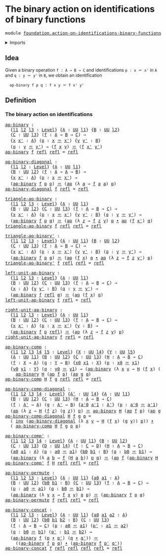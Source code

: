 # The binary action on identifications of binary functions

<pre class="Agda"><a id="69" class="Keyword">module</a> <a id="76" href="foundation.action-on-identifications-binary-functions.html" class="Module">foundation.action-on-identifications-binary-functions</a> <a id="130" class="Keyword">where</a>
</pre>
<details><summary>Imports</summary>

<pre class="Agda"><a id="186" class="Keyword">open</a> <a id="191" class="Keyword">import</a> <a id="198" href="foundation.action-on-identifications-functions.html" class="Module">foundation.action-on-identifications-functions</a>
<a id="245" class="Keyword">open</a> <a id="250" class="Keyword">import</a> <a id="257" href="foundation.universe-levels.html" class="Module">foundation.universe-levels</a>

<a id="285" class="Keyword">open</a> <a id="290" class="Keyword">import</a> <a id="297" href="foundation-core.identity-types.html" class="Module">foundation-core.identity-types</a>
</pre>
</details>

## Idea

Given a binary operation `f : A → B → C` and identifications `p : x ＝ x'` in
`A` and `q : y ＝ y'` in `B`, we obtain an identification

```text
  ap-binary f p q : f x y ＝ f x' y'
```

## Definition

### The binary action on identifications

<pre class="Agda"><a id="ap-binary"></a><a id="603" href="foundation.action-on-identifications-binary-functions.html#603" class="Function">ap-binary</a> <a id="613" class="Symbol">:</a>
  <a id="617" class="Symbol">{</a><a id="618" href="foundation.action-on-identifications-binary-functions.html#618" class="Bound">l1</a> <a id="621" href="foundation.action-on-identifications-binary-functions.html#621" class="Bound">l2</a> <a id="624" href="foundation.action-on-identifications-binary-functions.html#624" class="Bound">l3</a> <a id="627" class="Symbol">:</a> <a id="629" href="Agda.Primitive.html#591" class="Postulate">Level</a><a id="634" class="Symbol">}</a> <a id="636" class="Symbol">{</a><a id="637" href="foundation.action-on-identifications-binary-functions.html#637" class="Bound">A</a> <a id="639" class="Symbol">:</a> <a id="641" href="Agda.Primitive.html#320" class="Primitive">UU</a> <a id="644" href="foundation.action-on-identifications-binary-functions.html#618" class="Bound">l1</a><a id="646" class="Symbol">}</a> <a id="648" class="Symbol">{</a><a id="649" href="foundation.action-on-identifications-binary-functions.html#649" class="Bound">B</a> <a id="651" class="Symbol">:</a> <a id="653" href="Agda.Primitive.html#320" class="Primitive">UU</a> <a id="656" href="foundation.action-on-identifications-binary-functions.html#621" class="Bound">l2</a><a id="658" class="Symbol">}</a>
  <a id="662" class="Symbol">{</a><a id="663" href="foundation.action-on-identifications-binary-functions.html#663" class="Bound">C</a> <a id="665" class="Symbol">:</a> <a id="667" href="Agda.Primitive.html#320" class="Primitive">UU</a> <a id="670" href="foundation.action-on-identifications-binary-functions.html#624" class="Bound">l3</a><a id="672" class="Symbol">}</a> <a id="674" class="Symbol">(</a><a id="675" href="foundation.action-on-identifications-binary-functions.html#675" class="Bound">f</a> <a id="677" class="Symbol">:</a> <a id="679" href="foundation.action-on-identifications-binary-functions.html#637" class="Bound">A</a> <a id="681" class="Symbol">→</a> <a id="683" href="foundation.action-on-identifications-binary-functions.html#649" class="Bound">B</a> <a id="685" class="Symbol">→</a> <a id="687" href="foundation.action-on-identifications-binary-functions.html#663" class="Bound">C</a><a id="688" class="Symbol">)</a> <a id="690" class="Symbol">→</a>
  <a id="694" class="Symbol">{</a><a id="695" href="foundation.action-on-identifications-binary-functions.html#695" class="Bound">x</a> <a id="697" href="foundation.action-on-identifications-binary-functions.html#697" class="Bound">x&#39;</a> <a id="700" class="Symbol">:</a> <a id="702" href="foundation.action-on-identifications-binary-functions.html#637" class="Bound">A</a><a id="703" class="Symbol">}</a> <a id="705" class="Symbol">(</a><a id="706" href="foundation.action-on-identifications-binary-functions.html#706" class="Bound">p</a> <a id="708" class="Symbol">:</a> <a id="710" href="foundation.action-on-identifications-binary-functions.html#695" class="Bound">x</a> <a id="712" href="foundation-core.identity-types.html#5608" class="Function Operator">＝</a> <a id="714" href="foundation.action-on-identifications-binary-functions.html#697" class="Bound">x&#39;</a><a id="716" class="Symbol">)</a> <a id="718" class="Symbol">{</a><a id="719" href="foundation.action-on-identifications-binary-functions.html#719" class="Bound">y</a> <a id="721" href="foundation.action-on-identifications-binary-functions.html#721" class="Bound">y&#39;</a> <a id="724" class="Symbol">:</a> <a id="726" href="foundation.action-on-identifications-binary-functions.html#649" class="Bound">B</a><a id="727" class="Symbol">}</a>
  <a id="731" class="Symbol">(</a><a id="732" href="foundation.action-on-identifications-binary-functions.html#732" class="Bound">q</a> <a id="734" class="Symbol">:</a> <a id="736" href="foundation.action-on-identifications-binary-functions.html#719" class="Bound">y</a> <a id="738" href="foundation-core.identity-types.html#5608" class="Function Operator">＝</a> <a id="740" href="foundation.action-on-identifications-binary-functions.html#721" class="Bound">y&#39;</a><a id="742" class="Symbol">)</a> <a id="744" class="Symbol">→</a> <a id="746" class="Symbol">(</a><a id="747" href="foundation.action-on-identifications-binary-functions.html#675" class="Bound">f</a> <a id="749" href="foundation.action-on-identifications-binary-functions.html#695" class="Bound">x</a> <a id="751" href="foundation.action-on-identifications-binary-functions.html#719" class="Bound">y</a><a id="752" class="Symbol">)</a> <a id="754" href="foundation-core.identity-types.html#5608" class="Function Operator">＝</a> <a id="756" class="Symbol">(</a><a id="757" href="foundation.action-on-identifications-binary-functions.html#675" class="Bound">f</a> <a id="759" href="foundation.action-on-identifications-binary-functions.html#697" class="Bound">x&#39;</a> <a id="762" href="foundation.action-on-identifications-binary-functions.html#721" class="Bound">y&#39;</a><a id="764" class="Symbol">)</a>
<a id="766" href="foundation.action-on-identifications-binary-functions.html#603" class="Function">ap-binary</a> <a id="776" href="foundation.action-on-identifications-binary-functions.html#776" class="Bound">f</a> <a id="778" href="foundation-core.identity-types.html#5591" class="InductiveConstructor">refl</a> <a id="783" href="foundation-core.identity-types.html#5591" class="InductiveConstructor">refl</a> <a id="788" class="Symbol">=</a> <a id="790" href="foundation-core.identity-types.html#5591" class="InductiveConstructor">refl</a>

<a id="ap-binary-diagonal"></a><a id="796" href="foundation.action-on-identifications-binary-functions.html#796" class="Function">ap-binary-diagonal</a> <a id="815" class="Symbol">:</a>
  <a id="819" class="Symbol">{</a><a id="820" href="foundation.action-on-identifications-binary-functions.html#820" class="Bound">l1</a> <a id="823" href="foundation.action-on-identifications-binary-functions.html#823" class="Bound">l2</a> <a id="826" class="Symbol">:</a> <a id="828" href="Agda.Primitive.html#591" class="Postulate">Level</a><a id="833" class="Symbol">}</a> <a id="835" class="Symbol">{</a><a id="836" href="foundation.action-on-identifications-binary-functions.html#836" class="Bound">A</a> <a id="838" class="Symbol">:</a> <a id="840" href="Agda.Primitive.html#320" class="Primitive">UU</a> <a id="843" href="foundation.action-on-identifications-binary-functions.html#820" class="Bound">l1</a><a id="845" class="Symbol">}</a>
  <a id="849" class="Symbol">{</a><a id="850" href="foundation.action-on-identifications-binary-functions.html#850" class="Bound">B</a> <a id="852" class="Symbol">:</a> <a id="854" href="Agda.Primitive.html#320" class="Primitive">UU</a> <a id="857" href="foundation.action-on-identifications-binary-functions.html#823" class="Bound">l2</a><a id="859" class="Symbol">}</a> <a id="861" class="Symbol">(</a><a id="862" href="foundation.action-on-identifications-binary-functions.html#862" class="Bound">f</a> <a id="864" class="Symbol">:</a> <a id="866" href="foundation.action-on-identifications-binary-functions.html#836" class="Bound">A</a> <a id="868" class="Symbol">→</a> <a id="870" href="foundation.action-on-identifications-binary-functions.html#836" class="Bound">A</a> <a id="872" class="Symbol">→</a> <a id="874" href="foundation.action-on-identifications-binary-functions.html#850" class="Bound">B</a><a id="875" class="Symbol">)</a> <a id="877" class="Symbol">→</a>
  <a id="881" class="Symbol">{</a><a id="882" href="foundation.action-on-identifications-binary-functions.html#882" class="Bound">x</a> <a id="884" href="foundation.action-on-identifications-binary-functions.html#884" class="Bound">x&#39;</a> <a id="887" class="Symbol">:</a> <a id="889" href="foundation.action-on-identifications-binary-functions.html#836" class="Bound">A</a><a id="890" class="Symbol">}</a> <a id="892" class="Symbol">(</a><a id="893" href="foundation.action-on-identifications-binary-functions.html#893" class="Bound">p</a> <a id="895" class="Symbol">:</a> <a id="897" href="foundation.action-on-identifications-binary-functions.html#882" class="Bound">x</a> <a id="899" href="foundation-core.identity-types.html#5608" class="Function Operator">＝</a> <a id="901" href="foundation.action-on-identifications-binary-functions.html#884" class="Bound">x&#39;</a><a id="903" class="Symbol">)</a> <a id="905" class="Symbol">→</a>
  <a id="909" class="Symbol">(</a><a id="910" href="foundation.action-on-identifications-binary-functions.html#603" class="Function">ap-binary</a> <a id="920" href="foundation.action-on-identifications-binary-functions.html#862" class="Bound">f</a> <a id="922" href="foundation.action-on-identifications-binary-functions.html#893" class="Bound">p</a> <a id="924" href="foundation.action-on-identifications-binary-functions.html#893" class="Bound">p</a><a id="925" class="Symbol">)</a> <a id="927" href="foundation-core.identity-types.html#5608" class="Function Operator">＝</a> <a id="929" class="Symbol">(</a><a id="930" href="foundation.action-on-identifications-functions.html#768" class="Function">ap</a> <a id="933" class="Symbol">(λ</a> <a id="936" href="foundation.action-on-identifications-binary-functions.html#936" class="Bound">a</a> <a id="938" class="Symbol">→</a> <a id="940" href="foundation.action-on-identifications-binary-functions.html#862" class="Bound">f</a> <a id="942" href="foundation.action-on-identifications-binary-functions.html#936" class="Bound">a</a> <a id="944" href="foundation.action-on-identifications-binary-functions.html#936" class="Bound">a</a><a id="945" class="Symbol">)</a> <a id="947" href="foundation.action-on-identifications-binary-functions.html#893" class="Bound">p</a><a id="948" class="Symbol">)</a>
<a id="950" href="foundation.action-on-identifications-binary-functions.html#796" class="Function">ap-binary-diagonal</a> <a id="969" href="foundation.action-on-identifications-binary-functions.html#969" class="Bound">f</a> <a id="971" href="foundation-core.identity-types.html#5591" class="InductiveConstructor">refl</a> <a id="976" class="Symbol">=</a> <a id="978" href="foundation-core.identity-types.html#5591" class="InductiveConstructor">refl</a>

<a id="triangle-ap-binary"></a><a id="984" href="foundation.action-on-identifications-binary-functions.html#984" class="Function">triangle-ap-binary</a> <a id="1003" class="Symbol">:</a>
  <a id="1007" class="Symbol">{</a><a id="1008" href="foundation.action-on-identifications-binary-functions.html#1008" class="Bound">l1</a> <a id="1011" href="foundation.action-on-identifications-binary-functions.html#1011" class="Bound">l2</a> <a id="1014" href="foundation.action-on-identifications-binary-functions.html#1014" class="Bound">l3</a> <a id="1017" class="Symbol">:</a> <a id="1019" href="Agda.Primitive.html#591" class="Postulate">Level</a><a id="1024" class="Symbol">}</a> <a id="1026" class="Symbol">{</a><a id="1027" href="foundation.action-on-identifications-binary-functions.html#1027" class="Bound">A</a> <a id="1029" class="Symbol">:</a> <a id="1031" href="Agda.Primitive.html#320" class="Primitive">UU</a> <a id="1034" href="foundation.action-on-identifications-binary-functions.html#1008" class="Bound">l1</a><a id="1036" class="Symbol">}</a>
  <a id="1040" class="Symbol">{</a><a id="1041" href="foundation.action-on-identifications-binary-functions.html#1041" class="Bound">B</a> <a id="1043" class="Symbol">:</a> <a id="1045" href="Agda.Primitive.html#320" class="Primitive">UU</a> <a id="1048" href="foundation.action-on-identifications-binary-functions.html#1011" class="Bound">l2</a><a id="1050" class="Symbol">}</a> <a id="1052" class="Symbol">{</a><a id="1053" href="foundation.action-on-identifications-binary-functions.html#1053" class="Bound">C</a> <a id="1055" class="Symbol">:</a> <a id="1057" href="Agda.Primitive.html#320" class="Primitive">UU</a> <a id="1060" href="foundation.action-on-identifications-binary-functions.html#1014" class="Bound">l3</a><a id="1062" class="Symbol">}</a> <a id="1064" class="Symbol">(</a><a id="1065" href="foundation.action-on-identifications-binary-functions.html#1065" class="Bound">f</a> <a id="1067" class="Symbol">:</a> <a id="1069" href="foundation.action-on-identifications-binary-functions.html#1027" class="Bound">A</a> <a id="1071" class="Symbol">→</a> <a id="1073" href="foundation.action-on-identifications-binary-functions.html#1041" class="Bound">B</a> <a id="1075" class="Symbol">→</a> <a id="1077" href="foundation.action-on-identifications-binary-functions.html#1053" class="Bound">C</a><a id="1078" class="Symbol">)</a> <a id="1080" class="Symbol">→</a>
  <a id="1084" class="Symbol">{</a><a id="1085" href="foundation.action-on-identifications-binary-functions.html#1085" class="Bound">x</a> <a id="1087" href="foundation.action-on-identifications-binary-functions.html#1087" class="Bound">x&#39;</a> <a id="1090" class="Symbol">:</a> <a id="1092" href="foundation.action-on-identifications-binary-functions.html#1027" class="Bound">A</a><a id="1093" class="Symbol">}</a> <a id="1095" class="Symbol">(</a><a id="1096" href="foundation.action-on-identifications-binary-functions.html#1096" class="Bound">p</a> <a id="1098" class="Symbol">:</a> <a id="1100" href="foundation.action-on-identifications-binary-functions.html#1085" class="Bound">x</a> <a id="1102" href="foundation-core.identity-types.html#5608" class="Function Operator">＝</a> <a id="1104" href="foundation.action-on-identifications-binary-functions.html#1087" class="Bound">x&#39;</a><a id="1106" class="Symbol">)</a> <a id="1108" class="Symbol">{</a><a id="1109" href="foundation.action-on-identifications-binary-functions.html#1109" class="Bound">y</a> <a id="1111" href="foundation.action-on-identifications-binary-functions.html#1111" class="Bound">y&#39;</a> <a id="1114" class="Symbol">:</a> <a id="1116" href="foundation.action-on-identifications-binary-functions.html#1041" class="Bound">B</a><a id="1117" class="Symbol">}</a> <a id="1119" class="Symbol">(</a><a id="1120" href="foundation.action-on-identifications-binary-functions.html#1120" class="Bound">q</a> <a id="1122" class="Symbol">:</a> <a id="1124" href="foundation.action-on-identifications-binary-functions.html#1109" class="Bound">y</a> <a id="1126" href="foundation-core.identity-types.html#5608" class="Function Operator">＝</a> <a id="1128" href="foundation.action-on-identifications-binary-functions.html#1111" class="Bound">y&#39;</a><a id="1130" class="Symbol">)</a> <a id="1132" class="Symbol">→</a>
  <a id="1136" class="Symbol">(</a><a id="1137" href="foundation.action-on-identifications-binary-functions.html#603" class="Function">ap-binary</a> <a id="1147" href="foundation.action-on-identifications-binary-functions.html#1065" class="Bound">f</a> <a id="1149" href="foundation.action-on-identifications-binary-functions.html#1096" class="Bound">p</a> <a id="1151" href="foundation.action-on-identifications-binary-functions.html#1120" class="Bound">q</a><a id="1152" class="Symbol">)</a> <a id="1154" href="foundation-core.identity-types.html#5608" class="Function Operator">＝</a> <a id="1156" class="Symbol">(</a><a id="1157" href="foundation.action-on-identifications-functions.html#768" class="Function">ap</a> <a id="1160" class="Symbol">(λ</a> <a id="1163" href="foundation.action-on-identifications-binary-functions.html#1163" class="Bound">z</a> <a id="1165" class="Symbol">→</a> <a id="1167" href="foundation.action-on-identifications-binary-functions.html#1065" class="Bound">f</a> <a id="1169" href="foundation.action-on-identifications-binary-functions.html#1163" class="Bound">z</a> <a id="1171" href="foundation.action-on-identifications-binary-functions.html#1109" class="Bound">y</a><a id="1172" class="Symbol">)</a> <a id="1174" href="foundation.action-on-identifications-binary-functions.html#1096" class="Bound">p</a> <a id="1176" href="foundation-core.identity-types.html#6541" class="Function Operator">∙</a> <a id="1178" href="foundation.action-on-identifications-functions.html#768" class="Function">ap</a> <a id="1181" class="Symbol">(</a><a id="1182" href="foundation.action-on-identifications-binary-functions.html#1065" class="Bound">f</a> <a id="1184" href="foundation.action-on-identifications-binary-functions.html#1087" class="Bound">x&#39;</a><a id="1186" class="Symbol">)</a> <a id="1188" href="foundation.action-on-identifications-binary-functions.html#1120" class="Bound">q</a><a id="1189" class="Symbol">)</a>
<a id="1191" href="foundation.action-on-identifications-binary-functions.html#984" class="Function">triangle-ap-binary</a> <a id="1210" href="foundation.action-on-identifications-binary-functions.html#1210" class="Bound">f</a> <a id="1212" href="foundation-core.identity-types.html#5591" class="InductiveConstructor">refl</a> <a id="1217" href="foundation-core.identity-types.html#5591" class="InductiveConstructor">refl</a> <a id="1222" class="Symbol">=</a> <a id="1224" href="foundation-core.identity-types.html#5591" class="InductiveConstructor">refl</a>

<a id="triangle-ap-binary&#39;"></a><a id="1230" href="foundation.action-on-identifications-binary-functions.html#1230" class="Function">triangle-ap-binary&#39;</a> <a id="1250" class="Symbol">:</a>
  <a id="1254" class="Symbol">{</a><a id="1255" href="foundation.action-on-identifications-binary-functions.html#1255" class="Bound">l1</a> <a id="1258" href="foundation.action-on-identifications-binary-functions.html#1258" class="Bound">l2</a> <a id="1261" href="foundation.action-on-identifications-binary-functions.html#1261" class="Bound">l3</a> <a id="1264" class="Symbol">:</a> <a id="1266" href="Agda.Primitive.html#591" class="Postulate">Level</a><a id="1271" class="Symbol">}</a> <a id="1273" class="Symbol">{</a><a id="1274" href="foundation.action-on-identifications-binary-functions.html#1274" class="Bound">A</a> <a id="1276" class="Symbol">:</a> <a id="1278" href="Agda.Primitive.html#320" class="Primitive">UU</a> <a id="1281" href="foundation.action-on-identifications-binary-functions.html#1255" class="Bound">l1</a><a id="1283" class="Symbol">}</a> <a id="1285" class="Symbol">{</a><a id="1286" href="foundation.action-on-identifications-binary-functions.html#1286" class="Bound">B</a> <a id="1288" class="Symbol">:</a> <a id="1290" href="Agda.Primitive.html#320" class="Primitive">UU</a> <a id="1293" href="foundation.action-on-identifications-binary-functions.html#1258" class="Bound">l2</a><a id="1295" class="Symbol">}</a>
  <a id="1299" class="Symbol">{</a><a id="1300" href="foundation.action-on-identifications-binary-functions.html#1300" class="Bound">C</a> <a id="1302" class="Symbol">:</a> <a id="1304" href="Agda.Primitive.html#320" class="Primitive">UU</a> <a id="1307" href="foundation.action-on-identifications-binary-functions.html#1261" class="Bound">l3</a><a id="1309" class="Symbol">}</a> <a id="1311" class="Symbol">(</a><a id="1312" href="foundation.action-on-identifications-binary-functions.html#1312" class="Bound">f</a> <a id="1314" class="Symbol">:</a> <a id="1316" href="foundation.action-on-identifications-binary-functions.html#1274" class="Bound">A</a> <a id="1318" class="Symbol">→</a> <a id="1320" href="foundation.action-on-identifications-binary-functions.html#1286" class="Bound">B</a> <a id="1322" class="Symbol">→</a> <a id="1324" href="foundation.action-on-identifications-binary-functions.html#1300" class="Bound">C</a><a id="1325" class="Symbol">)</a> <a id="1327" class="Symbol">→</a>
  <a id="1331" class="Symbol">{</a><a id="1332" href="foundation.action-on-identifications-binary-functions.html#1332" class="Bound">x</a> <a id="1334" href="foundation.action-on-identifications-binary-functions.html#1334" class="Bound">x&#39;</a> <a id="1337" class="Symbol">:</a> <a id="1339" href="foundation.action-on-identifications-binary-functions.html#1274" class="Bound">A</a><a id="1340" class="Symbol">}</a> <a id="1342" class="Symbol">(</a><a id="1343" href="foundation.action-on-identifications-binary-functions.html#1343" class="Bound">p</a> <a id="1345" class="Symbol">:</a> <a id="1347" href="foundation.action-on-identifications-binary-functions.html#1332" class="Bound">x</a> <a id="1349" href="foundation-core.identity-types.html#5608" class="Function Operator">＝</a> <a id="1351" href="foundation.action-on-identifications-binary-functions.html#1334" class="Bound">x&#39;</a><a id="1353" class="Symbol">)</a> <a id="1355" class="Symbol">{</a><a id="1356" href="foundation.action-on-identifications-binary-functions.html#1356" class="Bound">y</a> <a id="1358" href="foundation.action-on-identifications-binary-functions.html#1358" class="Bound">y&#39;</a> <a id="1361" class="Symbol">:</a> <a id="1363" href="foundation.action-on-identifications-binary-functions.html#1286" class="Bound">B</a><a id="1364" class="Symbol">}</a> <a id="1366" class="Symbol">(</a><a id="1367" href="foundation.action-on-identifications-binary-functions.html#1367" class="Bound">q</a> <a id="1369" class="Symbol">:</a> <a id="1371" href="foundation.action-on-identifications-binary-functions.html#1356" class="Bound">y</a> <a id="1373" href="foundation-core.identity-types.html#5608" class="Function Operator">＝</a> <a id="1375" href="foundation.action-on-identifications-binary-functions.html#1358" class="Bound">y&#39;</a><a id="1377" class="Symbol">)</a> <a id="1379" class="Symbol">→</a>
  <a id="1383" class="Symbol">(</a><a id="1384" href="foundation.action-on-identifications-binary-functions.html#603" class="Function">ap-binary</a> <a id="1394" href="foundation.action-on-identifications-binary-functions.html#1312" class="Bound">f</a> <a id="1396" href="foundation.action-on-identifications-binary-functions.html#1343" class="Bound">p</a> <a id="1398" href="foundation.action-on-identifications-binary-functions.html#1367" class="Bound">q</a><a id="1399" class="Symbol">)</a> <a id="1401" href="foundation-core.identity-types.html#5608" class="Function Operator">＝</a> <a id="1403" class="Symbol">(</a><a id="1404" href="foundation.action-on-identifications-functions.html#768" class="Function">ap</a> <a id="1407" class="Symbol">(</a><a id="1408" href="foundation.action-on-identifications-binary-functions.html#1312" class="Bound">f</a> <a id="1410" href="foundation.action-on-identifications-binary-functions.html#1332" class="Bound">x</a><a id="1411" class="Symbol">)</a> <a id="1413" href="foundation.action-on-identifications-binary-functions.html#1367" class="Bound">q</a> <a id="1415" href="foundation-core.identity-types.html#6541" class="Function Operator">∙</a> <a id="1417" href="foundation.action-on-identifications-functions.html#768" class="Function">ap</a> <a id="1420" class="Symbol">(λ</a> <a id="1423" href="foundation.action-on-identifications-binary-functions.html#1423" class="Bound">z</a> <a id="1425" class="Symbol">→</a> <a id="1427" href="foundation.action-on-identifications-binary-functions.html#1312" class="Bound">f</a> <a id="1429" href="foundation.action-on-identifications-binary-functions.html#1423" class="Bound">z</a> <a id="1431" href="foundation.action-on-identifications-binary-functions.html#1358" class="Bound">y&#39;</a><a id="1433" class="Symbol">)</a> <a id="1435" href="foundation.action-on-identifications-binary-functions.html#1343" class="Bound">p</a><a id="1436" class="Symbol">)</a>
<a id="1438" href="foundation.action-on-identifications-binary-functions.html#1230" class="Function">triangle-ap-binary&#39;</a> <a id="1458" href="foundation.action-on-identifications-binary-functions.html#1458" class="Bound">f</a> <a id="1460" href="foundation-core.identity-types.html#5591" class="InductiveConstructor">refl</a> <a id="1465" href="foundation-core.identity-types.html#5591" class="InductiveConstructor">refl</a> <a id="1470" class="Symbol">=</a> <a id="1472" href="foundation-core.identity-types.html#5591" class="InductiveConstructor">refl</a>

<a id="left-unit-ap-binary"></a><a id="1478" href="foundation.action-on-identifications-binary-functions.html#1478" class="Function">left-unit-ap-binary</a> <a id="1498" class="Symbol">:</a>
  <a id="1502" class="Symbol">{</a><a id="1503" href="foundation.action-on-identifications-binary-functions.html#1503" class="Bound">l1</a> <a id="1506" href="foundation.action-on-identifications-binary-functions.html#1506" class="Bound">l2</a> <a id="1509" href="foundation.action-on-identifications-binary-functions.html#1509" class="Bound">l3</a> <a id="1512" class="Symbol">:</a> <a id="1514" href="Agda.Primitive.html#591" class="Postulate">Level</a><a id="1519" class="Symbol">}</a> <a id="1521" class="Symbol">{</a><a id="1522" href="foundation.action-on-identifications-binary-functions.html#1522" class="Bound">A</a> <a id="1524" class="Symbol">:</a> <a id="1526" href="Agda.Primitive.html#320" class="Primitive">UU</a> <a id="1529" href="foundation.action-on-identifications-binary-functions.html#1503" class="Bound">l1</a><a id="1531" class="Symbol">}</a>
  <a id="1535" class="Symbol">{</a><a id="1536" href="foundation.action-on-identifications-binary-functions.html#1536" class="Bound">B</a> <a id="1538" class="Symbol">:</a> <a id="1540" href="Agda.Primitive.html#320" class="Primitive">UU</a> <a id="1543" href="foundation.action-on-identifications-binary-functions.html#1506" class="Bound">l2</a><a id="1545" class="Symbol">}</a> <a id="1547" class="Symbol">{</a><a id="1548" href="foundation.action-on-identifications-binary-functions.html#1548" class="Bound">C</a> <a id="1550" class="Symbol">:</a> <a id="1552" href="Agda.Primitive.html#320" class="Primitive">UU</a> <a id="1555" href="foundation.action-on-identifications-binary-functions.html#1509" class="Bound">l3</a><a id="1557" class="Symbol">}</a> <a id="1559" class="Symbol">(</a><a id="1560" href="foundation.action-on-identifications-binary-functions.html#1560" class="Bound">f</a> <a id="1562" class="Symbol">:</a> <a id="1564" href="foundation.action-on-identifications-binary-functions.html#1522" class="Bound">A</a> <a id="1566" class="Symbol">→</a> <a id="1568" href="foundation.action-on-identifications-binary-functions.html#1536" class="Bound">B</a> <a id="1570" class="Symbol">→</a> <a id="1572" href="foundation.action-on-identifications-binary-functions.html#1548" class="Bound">C</a><a id="1573" class="Symbol">)</a> <a id="1575" class="Symbol">→</a>
  <a id="1579" class="Symbol">{</a><a id="1580" href="foundation.action-on-identifications-binary-functions.html#1580" class="Bound">x</a> <a id="1582" class="Symbol">:</a> <a id="1584" href="foundation.action-on-identifications-binary-functions.html#1522" class="Bound">A</a><a id="1585" class="Symbol">}</a> <a id="1587" class="Symbol">{</a><a id="1588" href="foundation.action-on-identifications-binary-functions.html#1588" class="Bound">y</a> <a id="1590" href="foundation.action-on-identifications-binary-functions.html#1590" class="Bound">y&#39;</a> <a id="1593" class="Symbol">:</a> <a id="1595" href="foundation.action-on-identifications-binary-functions.html#1536" class="Bound">B</a><a id="1596" class="Symbol">}</a> <a id="1598" class="Symbol">(</a><a id="1599" href="foundation.action-on-identifications-binary-functions.html#1599" class="Bound">q</a> <a id="1601" class="Symbol">:</a> <a id="1603" href="foundation.action-on-identifications-binary-functions.html#1588" class="Bound">y</a> <a id="1605" href="foundation-core.identity-types.html#5608" class="Function Operator">＝</a> <a id="1607" href="foundation.action-on-identifications-binary-functions.html#1590" class="Bound">y&#39;</a><a id="1609" class="Symbol">)</a> <a id="1611" class="Symbol">→</a>
  <a id="1615" class="Symbol">(</a><a id="1616" href="foundation.action-on-identifications-binary-functions.html#603" class="Function">ap-binary</a> <a id="1626" href="foundation.action-on-identifications-binary-functions.html#1560" class="Bound">f</a> <a id="1628" href="foundation-core.identity-types.html#5591" class="InductiveConstructor">refl</a> <a id="1633" href="foundation.action-on-identifications-binary-functions.html#1599" class="Bound">q</a><a id="1634" class="Symbol">)</a> <a id="1636" href="foundation-core.identity-types.html#5608" class="Function Operator">＝</a> <a id="1638" class="Symbol">(</a><a id="1639" href="foundation.action-on-identifications-functions.html#768" class="Function">ap</a> <a id="1642" class="Symbol">(</a><a id="1643" href="foundation.action-on-identifications-binary-functions.html#1560" class="Bound">f</a> <a id="1645" href="foundation.action-on-identifications-binary-functions.html#1580" class="Bound">x</a><a id="1646" class="Symbol">)</a> <a id="1648" href="foundation.action-on-identifications-binary-functions.html#1599" class="Bound">q</a><a id="1649" class="Symbol">)</a>
<a id="1651" href="foundation.action-on-identifications-binary-functions.html#1478" class="Function">left-unit-ap-binary</a> <a id="1671" href="foundation.action-on-identifications-binary-functions.html#1671" class="Bound">f</a> <a id="1673" href="foundation-core.identity-types.html#5591" class="InductiveConstructor">refl</a> <a id="1678" class="Symbol">=</a> <a id="1680" href="foundation-core.identity-types.html#5591" class="InductiveConstructor">refl</a>

<a id="right-unit-ap-binary"></a><a id="1686" href="foundation.action-on-identifications-binary-functions.html#1686" class="Function">right-unit-ap-binary</a> <a id="1707" class="Symbol">:</a>
  <a id="1711" class="Symbol">{</a><a id="1712" href="foundation.action-on-identifications-binary-functions.html#1712" class="Bound">l1</a> <a id="1715" href="foundation.action-on-identifications-binary-functions.html#1715" class="Bound">l2</a> <a id="1718" href="foundation.action-on-identifications-binary-functions.html#1718" class="Bound">l3</a> <a id="1721" class="Symbol">:</a> <a id="1723" href="Agda.Primitive.html#591" class="Postulate">Level</a><a id="1728" class="Symbol">}</a> <a id="1730" class="Symbol">{</a><a id="1731" href="foundation.action-on-identifications-binary-functions.html#1731" class="Bound">A</a> <a id="1733" class="Symbol">:</a> <a id="1735" href="Agda.Primitive.html#320" class="Primitive">UU</a> <a id="1738" href="foundation.action-on-identifications-binary-functions.html#1712" class="Bound">l1</a><a id="1740" class="Symbol">}</a>
  <a id="1744" class="Symbol">{</a><a id="1745" href="foundation.action-on-identifications-binary-functions.html#1745" class="Bound">B</a> <a id="1747" class="Symbol">:</a> <a id="1749" href="Agda.Primitive.html#320" class="Primitive">UU</a> <a id="1752" href="foundation.action-on-identifications-binary-functions.html#1715" class="Bound">l2</a><a id="1754" class="Symbol">}</a> <a id="1756" class="Symbol">{</a><a id="1757" href="foundation.action-on-identifications-binary-functions.html#1757" class="Bound">C</a> <a id="1759" class="Symbol">:</a> <a id="1761" href="Agda.Primitive.html#320" class="Primitive">UU</a> <a id="1764" href="foundation.action-on-identifications-binary-functions.html#1718" class="Bound">l3</a><a id="1766" class="Symbol">}</a> <a id="1768" class="Symbol">(</a><a id="1769" href="foundation.action-on-identifications-binary-functions.html#1769" class="Bound">f</a> <a id="1771" class="Symbol">:</a> <a id="1773" href="foundation.action-on-identifications-binary-functions.html#1731" class="Bound">A</a> <a id="1775" class="Symbol">→</a> <a id="1777" href="foundation.action-on-identifications-binary-functions.html#1745" class="Bound">B</a> <a id="1779" class="Symbol">→</a> <a id="1781" href="foundation.action-on-identifications-binary-functions.html#1757" class="Bound">C</a><a id="1782" class="Symbol">)</a> <a id="1784" class="Symbol">→</a>
  <a id="1788" class="Symbol">{</a><a id="1789" href="foundation.action-on-identifications-binary-functions.html#1789" class="Bound">x</a> <a id="1791" href="foundation.action-on-identifications-binary-functions.html#1791" class="Bound">x&#39;</a> <a id="1794" class="Symbol">:</a> <a id="1796" href="foundation.action-on-identifications-binary-functions.html#1731" class="Bound">A</a><a id="1797" class="Symbol">}</a> <a id="1799" class="Symbol">(</a><a id="1800" href="foundation.action-on-identifications-binary-functions.html#1800" class="Bound">p</a> <a id="1802" class="Symbol">:</a> <a id="1804" href="foundation.action-on-identifications-binary-functions.html#1789" class="Bound">x</a> <a id="1806" href="foundation-core.identity-types.html#5608" class="Function Operator">＝</a> <a id="1808" href="foundation.action-on-identifications-binary-functions.html#1791" class="Bound">x&#39;</a><a id="1810" class="Symbol">)</a> <a id="1812" class="Symbol">{</a><a id="1813" href="foundation.action-on-identifications-binary-functions.html#1813" class="Bound">y</a> <a id="1815" class="Symbol">:</a> <a id="1817" href="foundation.action-on-identifications-binary-functions.html#1745" class="Bound">B</a><a id="1818" class="Symbol">}</a> <a id="1820" class="Symbol">→</a>
  <a id="1824" class="Symbol">(</a><a id="1825" href="foundation.action-on-identifications-binary-functions.html#603" class="Function">ap-binary</a> <a id="1835" href="foundation.action-on-identifications-binary-functions.html#1769" class="Bound">f</a> <a id="1837" href="foundation.action-on-identifications-binary-functions.html#1800" class="Bound">p</a> <a id="1839" href="foundation-core.identity-types.html#5591" class="InductiveConstructor">refl</a><a id="1843" class="Symbol">)</a> <a id="1845" href="foundation-core.identity-types.html#5608" class="Function Operator">＝</a> <a id="1847" class="Symbol">(</a><a id="1848" href="foundation.action-on-identifications-functions.html#768" class="Function">ap</a> <a id="1851" class="Symbol">(λ</a> <a id="1854" href="foundation.action-on-identifications-binary-functions.html#1854" class="Bound">z</a> <a id="1856" class="Symbol">→</a> <a id="1858" href="foundation.action-on-identifications-binary-functions.html#1769" class="Bound">f</a> <a id="1860" href="foundation.action-on-identifications-binary-functions.html#1854" class="Bound">z</a> <a id="1862" href="foundation.action-on-identifications-binary-functions.html#1813" class="Bound">y</a><a id="1863" class="Symbol">)</a> <a id="1865" href="foundation.action-on-identifications-binary-functions.html#1800" class="Bound">p</a><a id="1866" class="Symbol">)</a>
<a id="1868" href="foundation.action-on-identifications-binary-functions.html#1686" class="Function">right-unit-ap-binary</a> <a id="1889" href="foundation.action-on-identifications-binary-functions.html#1889" class="Bound">f</a> <a id="1891" href="foundation-core.identity-types.html#5591" class="InductiveConstructor">refl</a> <a id="1896" class="Symbol">=</a> <a id="1898" href="foundation-core.identity-types.html#5591" class="InductiveConstructor">refl</a>

<a id="ap-binary-comp"></a><a id="1904" href="foundation.action-on-identifications-binary-functions.html#1904" class="Function">ap-binary-comp</a> <a id="1919" class="Symbol">:</a>
  <a id="1923" class="Symbol">{</a><a id="1924" href="foundation.action-on-identifications-binary-functions.html#1924" class="Bound">l1</a> <a id="1927" href="foundation.action-on-identifications-binary-functions.html#1927" class="Bound">l2</a> <a id="1930" href="foundation.action-on-identifications-binary-functions.html#1930" class="Bound">l3</a> <a id="1933" href="foundation.action-on-identifications-binary-functions.html#1933" class="Bound">l4</a> <a id="1936" href="foundation.action-on-identifications-binary-functions.html#1936" class="Bound">l5</a> <a id="1939" class="Symbol">:</a> <a id="1941" href="Agda.Primitive.html#591" class="Postulate">Level</a><a id="1946" class="Symbol">}</a> <a id="1948" class="Symbol">{</a><a id="1949" href="foundation.action-on-identifications-binary-functions.html#1949" class="Bound">X</a> <a id="1951" class="Symbol">:</a> <a id="1953" href="Agda.Primitive.html#320" class="Primitive">UU</a> <a id="1956" href="foundation.action-on-identifications-binary-functions.html#1933" class="Bound">l4</a><a id="1958" class="Symbol">}</a> <a id="1960" class="Symbol">{</a><a id="1961" href="foundation.action-on-identifications-binary-functions.html#1961" class="Bound">Y</a> <a id="1963" class="Symbol">:</a> <a id="1965" href="Agda.Primitive.html#320" class="Primitive">UU</a> <a id="1968" href="foundation.action-on-identifications-binary-functions.html#1936" class="Bound">l5</a><a id="1970" class="Symbol">}</a>
  <a id="1974" class="Symbol">{</a><a id="1975" href="foundation.action-on-identifications-binary-functions.html#1975" class="Bound">A</a> <a id="1977" class="Symbol">:</a> <a id="1979" href="Agda.Primitive.html#320" class="Primitive">UU</a> <a id="1982" href="foundation.action-on-identifications-binary-functions.html#1924" class="Bound">l1</a><a id="1984" class="Symbol">}</a> <a id="1986" class="Symbol">{</a><a id="1987" href="foundation.action-on-identifications-binary-functions.html#1987" class="Bound">B</a> <a id="1989" class="Symbol">:</a> <a id="1991" href="Agda.Primitive.html#320" class="Primitive">UU</a> <a id="1994" href="foundation.action-on-identifications-binary-functions.html#1927" class="Bound">l2</a><a id="1996" class="Symbol">}</a> <a id="1998" class="Symbol">{</a><a id="1999" href="foundation.action-on-identifications-binary-functions.html#1999" class="Bound">C</a> <a id="2001" class="Symbol">:</a> <a id="2003" href="Agda.Primitive.html#320" class="Primitive">UU</a> <a id="2006" href="foundation.action-on-identifications-binary-functions.html#1930" class="Bound">l3</a><a id="2008" class="Symbol">}</a> <a id="2010" class="Symbol">(</a><a id="2011" href="foundation.action-on-identifications-binary-functions.html#2011" class="Bound">H</a> <a id="2013" class="Symbol">:</a> <a id="2015" href="foundation.action-on-identifications-binary-functions.html#1975" class="Bound">A</a> <a id="2017" class="Symbol">→</a> <a id="2019" href="foundation.action-on-identifications-binary-functions.html#1987" class="Bound">B</a> <a id="2021" class="Symbol">→</a> <a id="2023" href="foundation.action-on-identifications-binary-functions.html#1999" class="Bound">C</a><a id="2024" class="Symbol">)</a>
  <a id="2028" class="Symbol">(</a><a id="2029" href="foundation.action-on-identifications-binary-functions.html#2029" class="Bound">f</a> <a id="2031" class="Symbol">:</a> <a id="2033" href="foundation.action-on-identifications-binary-functions.html#1949" class="Bound">X</a> <a id="2035" class="Symbol">→</a> <a id="2037" href="foundation.action-on-identifications-binary-functions.html#1975" class="Bound">A</a><a id="2038" class="Symbol">)</a> <a id="2040" class="Symbol">(</a><a id="2041" href="foundation.action-on-identifications-binary-functions.html#2041" class="Bound">g</a> <a id="2043" class="Symbol">:</a> <a id="2045" href="foundation.action-on-identifications-binary-functions.html#1961" class="Bound">Y</a> <a id="2047" class="Symbol">→</a> <a id="2049" href="foundation.action-on-identifications-binary-functions.html#1987" class="Bound">B</a><a id="2050" class="Symbol">)</a> <a id="2052" class="Symbol">{</a><a id="2053" href="foundation.action-on-identifications-binary-functions.html#2053" class="Bound">x0</a> <a id="2056" href="foundation.action-on-identifications-binary-functions.html#2056" class="Bound">x1</a> <a id="2059" class="Symbol">:</a> <a id="2061" href="foundation.action-on-identifications-binary-functions.html#1949" class="Bound">X</a><a id="2062" class="Symbol">}</a> <a id="2064" class="Symbol">(</a><a id="2065" href="foundation.action-on-identifications-binary-functions.html#2065" class="Bound">p</a> <a id="2067" class="Symbol">:</a> <a id="2069" href="foundation.action-on-identifications-binary-functions.html#2053" class="Bound">x0</a> <a id="2072" href="foundation-core.identity-types.html#5608" class="Function Operator">＝</a> <a id="2074" href="foundation.action-on-identifications-binary-functions.html#2056" class="Bound">x1</a><a id="2076" class="Symbol">)</a>
  <a id="2080" class="Symbol">{</a><a id="2081" href="foundation.action-on-identifications-binary-functions.html#2081" class="Bound">y0</a> <a id="2084" href="foundation.action-on-identifications-binary-functions.html#2084" class="Bound">y1</a> <a id="2087" class="Symbol">:</a> <a id="2089" href="foundation.action-on-identifications-binary-functions.html#1961" class="Bound">Y</a><a id="2090" class="Symbol">}</a> <a id="2092" class="Symbol">(</a><a id="2093" href="foundation.action-on-identifications-binary-functions.html#2093" class="Bound">q</a> <a id="2095" class="Symbol">:</a> <a id="2097" href="foundation.action-on-identifications-binary-functions.html#2081" class="Bound">y0</a> <a id="2100" href="foundation-core.identity-types.html#5608" class="Function Operator">＝</a> <a id="2102" href="foundation.action-on-identifications-binary-functions.html#2084" class="Bound">y1</a><a id="2104" class="Symbol">)</a> <a id="2106" class="Symbol">→</a> <a id="2108" class="Symbol">(</a><a id="2109" href="foundation.action-on-identifications-binary-functions.html#603" class="Function">ap-binary</a> <a id="2119" class="Symbol">(λ</a> <a id="2122" href="foundation.action-on-identifications-binary-functions.html#2122" class="Bound">x</a> <a id="2124" href="foundation.action-on-identifications-binary-functions.html#2124" class="Bound">y</a> <a id="2126" class="Symbol">→</a> <a id="2128" href="foundation.action-on-identifications-binary-functions.html#2011" class="Bound">H</a> <a id="2130" class="Symbol">(</a><a id="2131" href="foundation.action-on-identifications-binary-functions.html#2029" class="Bound">f</a> <a id="2133" href="foundation.action-on-identifications-binary-functions.html#2122" class="Bound">x</a><a id="2134" class="Symbol">)</a> <a id="2136" class="Symbol">(</a><a id="2137" href="foundation.action-on-identifications-binary-functions.html#2041" class="Bound">g</a> <a id="2139" href="foundation.action-on-identifications-binary-functions.html#2124" class="Bound">y</a><a id="2140" class="Symbol">))</a> <a id="2143" href="foundation.action-on-identifications-binary-functions.html#2065" class="Bound">p</a> <a id="2145" href="foundation.action-on-identifications-binary-functions.html#2093" class="Bound">q</a><a id="2146" class="Symbol">)</a> <a id="2148" href="foundation-core.identity-types.html#5608" class="Function Operator">＝</a>
    <a id="2154" href="foundation.action-on-identifications-binary-functions.html#603" class="Function">ap-binary</a> <a id="2164" href="foundation.action-on-identifications-binary-functions.html#2011" class="Bound">H</a> <a id="2166" class="Symbol">(</a><a id="2167" href="foundation.action-on-identifications-functions.html#768" class="Function">ap</a> <a id="2170" href="foundation.action-on-identifications-binary-functions.html#2029" class="Bound">f</a> <a id="2172" href="foundation.action-on-identifications-binary-functions.html#2065" class="Bound">p</a><a id="2173" class="Symbol">)</a> <a id="2175" class="Symbol">(</a><a id="2176" href="foundation.action-on-identifications-functions.html#768" class="Function">ap</a> <a id="2179" href="foundation.action-on-identifications-binary-functions.html#2041" class="Bound">g</a> <a id="2181" href="foundation.action-on-identifications-binary-functions.html#2093" class="Bound">q</a><a id="2182" class="Symbol">)</a>
<a id="2184" href="foundation.action-on-identifications-binary-functions.html#1904" class="Function">ap-binary-comp</a> <a id="2199" href="foundation.action-on-identifications-binary-functions.html#2199" class="Bound">H</a> <a id="2201" href="foundation.action-on-identifications-binary-functions.html#2201" class="Bound">f</a> <a id="2203" href="foundation.action-on-identifications-binary-functions.html#2203" class="Bound">g</a> <a id="2205" href="foundation-core.identity-types.html#5591" class="InductiveConstructor">refl</a> <a id="2210" href="foundation-core.identity-types.html#5591" class="InductiveConstructor">refl</a> <a id="2215" class="Symbol">=</a> <a id="2217" href="foundation-core.identity-types.html#5591" class="InductiveConstructor">refl</a>

<a id="ap-binary-comp-diagonal"></a><a id="2223" href="foundation.action-on-identifications-binary-functions.html#2223" class="Function">ap-binary-comp-diagonal</a> <a id="2247" class="Symbol">:</a>
  <a id="2251" class="Symbol">{</a><a id="2252" href="foundation.action-on-identifications-binary-functions.html#2252" class="Bound">l1</a> <a id="2255" href="foundation.action-on-identifications-binary-functions.html#2255" class="Bound">l2</a> <a id="2258" href="foundation.action-on-identifications-binary-functions.html#2258" class="Bound">l3</a> <a id="2261" href="foundation.action-on-identifications-binary-functions.html#2261" class="Bound">l4</a> <a id="2264" class="Symbol">:</a> <a id="2266" href="Agda.Primitive.html#591" class="Postulate">Level</a><a id="2271" class="Symbol">}</a> <a id="2273" class="Symbol">{</a><a id="2274" href="foundation.action-on-identifications-binary-functions.html#2274" class="Bound">A&#39;</a> <a id="2277" class="Symbol">:</a> <a id="2279" href="Agda.Primitive.html#320" class="Primitive">UU</a> <a id="2282" href="foundation.action-on-identifications-binary-functions.html#2261" class="Bound">l4</a><a id="2284" class="Symbol">}</a> <a id="2286" class="Symbol">{</a><a id="2287" href="foundation.action-on-identifications-binary-functions.html#2287" class="Bound">A</a> <a id="2289" class="Symbol">:</a> <a id="2291" href="Agda.Primitive.html#320" class="Primitive">UU</a> <a id="2294" href="foundation.action-on-identifications-binary-functions.html#2252" class="Bound">l1</a><a id="2296" class="Symbol">}</a>
  <a id="2300" class="Symbol">{</a><a id="2301" href="foundation.action-on-identifications-binary-functions.html#2301" class="Bound">B</a> <a id="2303" class="Symbol">:</a> <a id="2305" href="Agda.Primitive.html#320" class="Primitive">UU</a> <a id="2308" href="foundation.action-on-identifications-binary-functions.html#2255" class="Bound">l2</a><a id="2310" class="Symbol">}</a> <a id="2312" class="Symbol">{</a><a id="2313" href="foundation.action-on-identifications-binary-functions.html#2313" class="Bound">C</a> <a id="2315" class="Symbol">:</a> <a id="2317" href="Agda.Primitive.html#320" class="Primitive">UU</a> <a id="2320" href="foundation.action-on-identifications-binary-functions.html#2258" class="Bound">l3</a><a id="2322" class="Symbol">}</a> <a id="2324" class="Symbol">(</a><a id="2325" href="foundation.action-on-identifications-binary-functions.html#2325" class="Bound">H</a> <a id="2327" class="Symbol">:</a> <a id="2329" href="foundation.action-on-identifications-binary-functions.html#2287" class="Bound">A</a> <a id="2331" class="Symbol">→</a> <a id="2333" href="foundation.action-on-identifications-binary-functions.html#2301" class="Bound">B</a> <a id="2335" class="Symbol">→</a> <a id="2337" href="foundation.action-on-identifications-binary-functions.html#2313" class="Bound">C</a><a id="2338" class="Symbol">)</a>
  <a id="2342" class="Symbol">(</a><a id="2343" href="foundation.action-on-identifications-binary-functions.html#2343" class="Bound">f</a> <a id="2345" class="Symbol">:</a> <a id="2347" href="foundation.action-on-identifications-binary-functions.html#2274" class="Bound">A&#39;</a> <a id="2350" class="Symbol">→</a> <a id="2352" href="foundation.action-on-identifications-binary-functions.html#2287" class="Bound">A</a><a id="2353" class="Symbol">)</a> <a id="2355" class="Symbol">(</a><a id="2356" href="foundation.action-on-identifications-binary-functions.html#2356" class="Bound">g</a> <a id="2358" class="Symbol">:</a> <a id="2360" href="foundation.action-on-identifications-binary-functions.html#2274" class="Bound">A&#39;</a> <a id="2363" class="Symbol">→</a> <a id="2365" href="foundation.action-on-identifications-binary-functions.html#2301" class="Bound">B</a><a id="2366" class="Symbol">)</a> <a id="2368" class="Symbol">{</a><a id="2369" href="foundation.action-on-identifications-binary-functions.html#2369" class="Bound">a&#39;0</a> <a id="2373" href="foundation.action-on-identifications-binary-functions.html#2373" class="Bound">a&#39;1</a> <a id="2377" class="Symbol">:</a> <a id="2379" href="foundation.action-on-identifications-binary-functions.html#2274" class="Bound">A&#39;</a><a id="2381" class="Symbol">}</a> <a id="2383" class="Symbol">(</a><a id="2384" href="foundation.action-on-identifications-binary-functions.html#2384" class="Bound">p</a> <a id="2386" class="Symbol">:</a> <a id="2388" href="foundation.action-on-identifications-binary-functions.html#2369" class="Bound">a&#39;0</a> <a id="2392" href="foundation-core.identity-types.html#5608" class="Function Operator">＝</a> <a id="2394" href="foundation.action-on-identifications-binary-functions.html#2373" class="Bound">a&#39;1</a><a id="2397" class="Symbol">)</a> <a id="2399" class="Symbol">→</a>
  <a id="2403" class="Symbol">(</a><a id="2404" href="foundation.action-on-identifications-functions.html#768" class="Function">ap</a> <a id="2407" class="Symbol">(λ</a> <a id="2410" href="foundation.action-on-identifications-binary-functions.html#2410" class="Bound">z</a> <a id="2412" class="Symbol">→</a> <a id="2414" href="foundation.action-on-identifications-binary-functions.html#2325" class="Bound">H</a> <a id="2416" class="Symbol">(</a><a id="2417" href="foundation.action-on-identifications-binary-functions.html#2343" class="Bound">f</a> <a id="2419" href="foundation.action-on-identifications-binary-functions.html#2410" class="Bound">z</a><a id="2420" class="Symbol">)</a> <a id="2422" class="Symbol">(</a><a id="2423" href="foundation.action-on-identifications-binary-functions.html#2356" class="Bound">g</a> <a id="2425" href="foundation.action-on-identifications-binary-functions.html#2410" class="Bound">z</a><a id="2426" class="Symbol">))</a> <a id="2429" href="foundation.action-on-identifications-binary-functions.html#2384" class="Bound">p</a><a id="2430" class="Symbol">)</a> <a id="2432" href="foundation-core.identity-types.html#5608" class="Function Operator">＝</a> <a id="2434" href="foundation.action-on-identifications-binary-functions.html#603" class="Function">ap-binary</a> <a id="2444" href="foundation.action-on-identifications-binary-functions.html#2325" class="Bound">H</a> <a id="2446" class="Symbol">(</a><a id="2447" href="foundation.action-on-identifications-functions.html#768" class="Function">ap</a> <a id="2450" href="foundation.action-on-identifications-binary-functions.html#2343" class="Bound">f</a> <a id="2452" href="foundation.action-on-identifications-binary-functions.html#2384" class="Bound">p</a><a id="2453" class="Symbol">)</a> <a id="2455" class="Symbol">(</a><a id="2456" href="foundation.action-on-identifications-functions.html#768" class="Function">ap</a> <a id="2459" href="foundation.action-on-identifications-binary-functions.html#2356" class="Bound">g</a> <a id="2461" href="foundation.action-on-identifications-binary-functions.html#2384" class="Bound">p</a><a id="2462" class="Symbol">)</a>
<a id="2464" href="foundation.action-on-identifications-binary-functions.html#2223" class="Function">ap-binary-comp-diagonal</a> <a id="2488" href="foundation.action-on-identifications-binary-functions.html#2488" class="Bound">H</a> <a id="2490" href="foundation.action-on-identifications-binary-functions.html#2490" class="Bound">f</a> <a id="2492" href="foundation.action-on-identifications-binary-functions.html#2492" class="Bound">g</a> <a id="2494" href="foundation.action-on-identifications-binary-functions.html#2494" class="Bound">p</a> <a id="2496" class="Symbol">=</a>
  <a id="2500" class="Symbol">(</a> <a id="2502" href="foundation-core.identity-types.html#6845" class="Function">inv</a> <a id="2506" class="Symbol">(</a><a id="2507" href="foundation.action-on-identifications-binary-functions.html#796" class="Function">ap-binary-diagonal</a> <a id="2526" class="Symbol">(λ</a> <a id="2529" href="foundation.action-on-identifications-binary-functions.html#2529" class="Bound">x</a> <a id="2531" href="foundation.action-on-identifications-binary-functions.html#2531" class="Bound">y</a> <a id="2533" class="Symbol">→</a> <a id="2535" href="foundation.action-on-identifications-binary-functions.html#2488" class="Bound">H</a> <a id="2537" class="Symbol">(</a><a id="2538" href="foundation.action-on-identifications-binary-functions.html#2490" class="Bound">f</a> <a id="2540" href="foundation.action-on-identifications-binary-functions.html#2529" class="Bound">x</a><a id="2541" class="Symbol">)</a> <a id="2543" class="Symbol">(</a><a id="2544" href="foundation.action-on-identifications-binary-functions.html#2492" class="Bound">g</a> <a id="2546" href="foundation.action-on-identifications-binary-functions.html#2531" class="Bound">y</a><a id="2547" class="Symbol">))</a> <a id="2550" href="foundation.action-on-identifications-binary-functions.html#2494" class="Bound">p</a><a id="2551" class="Symbol">))</a> <a id="2554" href="foundation-core.identity-types.html#6541" class="Function Operator">∙</a>
  <a id="2558" class="Symbol">(</a> <a id="2560" href="foundation.action-on-identifications-binary-functions.html#1904" class="Function">ap-binary-comp</a> <a id="2575" href="foundation.action-on-identifications-binary-functions.html#2488" class="Bound">H</a> <a id="2577" href="foundation.action-on-identifications-binary-functions.html#2490" class="Bound">f</a> <a id="2579" href="foundation.action-on-identifications-binary-functions.html#2492" class="Bound">g</a> <a id="2581" href="foundation.action-on-identifications-binary-functions.html#2494" class="Bound">p</a> <a id="2583" href="foundation.action-on-identifications-binary-functions.html#2494" class="Bound">p</a><a id="2584" class="Symbol">)</a>

<a id="ap-binary-comp&#39;"></a><a id="2587" href="foundation.action-on-identifications-binary-functions.html#2587" class="Function">ap-binary-comp&#39;</a> <a id="2603" class="Symbol">:</a>
  <a id="2607" class="Symbol">{</a><a id="2608" href="foundation.action-on-identifications-binary-functions.html#2608" class="Bound">l1</a> <a id="2611" href="foundation.action-on-identifications-binary-functions.html#2611" class="Bound">l2</a> <a id="2614" href="foundation.action-on-identifications-binary-functions.html#2614" class="Bound">l3</a> <a id="2617" href="foundation.action-on-identifications-binary-functions.html#2617" class="Bound">l4</a> <a id="2620" class="Symbol">:</a> <a id="2622" href="Agda.Primitive.html#591" class="Postulate">Level</a><a id="2627" class="Symbol">}</a> <a id="2629" class="Symbol">{</a><a id="2630" href="foundation.action-on-identifications-binary-functions.html#2630" class="Bound">A</a> <a id="2632" class="Symbol">:</a> <a id="2634" href="Agda.Primitive.html#320" class="Primitive">UU</a> <a id="2637" href="foundation.action-on-identifications-binary-functions.html#2608" class="Bound">l1</a><a id="2639" class="Symbol">}</a> <a id="2641" class="Symbol">{</a><a id="2642" href="foundation.action-on-identifications-binary-functions.html#2642" class="Bound">B</a> <a id="2644" class="Symbol">:</a> <a id="2646" href="Agda.Primitive.html#320" class="Primitive">UU</a> <a id="2649" href="foundation.action-on-identifications-binary-functions.html#2611" class="Bound">l2</a><a id="2651" class="Symbol">}</a>
  <a id="2655" class="Symbol">{</a><a id="2656" href="foundation.action-on-identifications-binary-functions.html#2656" class="Bound">C</a> <a id="2658" class="Symbol">:</a> <a id="2660" href="Agda.Primitive.html#320" class="Primitive">UU</a> <a id="2663" href="foundation.action-on-identifications-binary-functions.html#2614" class="Bound">l3</a><a id="2665" class="Symbol">}</a> <a id="2667" class="Symbol">{</a><a id="2668" href="foundation.action-on-identifications-binary-functions.html#2668" class="Bound">D</a> <a id="2670" class="Symbol">:</a> <a id="2672" href="Agda.Primitive.html#320" class="Primitive">UU</a> <a id="2675" href="foundation.action-on-identifications-binary-functions.html#2617" class="Bound">l4</a><a id="2677" class="Symbol">}</a> <a id="2679" class="Symbol">(</a><a id="2680" href="foundation.action-on-identifications-binary-functions.html#2680" class="Bound">f</a> <a id="2682" class="Symbol">:</a> <a id="2684" href="foundation.action-on-identifications-binary-functions.html#2656" class="Bound">C</a> <a id="2686" class="Symbol">→</a> <a id="2688" href="foundation.action-on-identifications-binary-functions.html#2668" class="Bound">D</a><a id="2689" class="Symbol">)</a> <a id="2691" class="Symbol">(</a><a id="2692" href="foundation.action-on-identifications-binary-functions.html#2692" class="Bound">H</a> <a id="2694" class="Symbol">:</a> <a id="2696" href="foundation.action-on-identifications-binary-functions.html#2630" class="Bound">A</a> <a id="2698" class="Symbol">→</a> <a id="2700" href="foundation.action-on-identifications-binary-functions.html#2642" class="Bound">B</a> <a id="2702" class="Symbol">→</a> <a id="2704" href="foundation.action-on-identifications-binary-functions.html#2656" class="Bound">C</a><a id="2705" class="Symbol">)</a>
  <a id="2709" class="Symbol">{</a><a id="2710" href="foundation.action-on-identifications-binary-functions.html#2710" class="Bound">a0</a> <a id="2713" href="foundation.action-on-identifications-binary-functions.html#2713" class="Bound">a1</a> <a id="2716" class="Symbol">:</a> <a id="2718" href="foundation.action-on-identifications-binary-functions.html#2630" class="Bound">A</a><a id="2719" class="Symbol">}</a> <a id="2721" class="Symbol">(</a><a id="2722" href="foundation.action-on-identifications-binary-functions.html#2722" class="Bound">p</a> <a id="2724" class="Symbol">:</a> <a id="2726" href="foundation.action-on-identifications-binary-functions.html#2710" class="Bound">a0</a> <a id="2729" href="foundation-core.identity-types.html#5608" class="Function Operator">＝</a> <a id="2731" href="foundation.action-on-identifications-binary-functions.html#2713" class="Bound">a1</a><a id="2733" class="Symbol">)</a> <a id="2735" class="Symbol">{</a><a id="2736" href="foundation.action-on-identifications-binary-functions.html#2736" class="Bound">b0</a> <a id="2739" href="foundation.action-on-identifications-binary-functions.html#2739" class="Bound">b1</a> <a id="2742" class="Symbol">:</a> <a id="2744" href="foundation.action-on-identifications-binary-functions.html#2642" class="Bound">B</a><a id="2745" class="Symbol">}</a> <a id="2747" class="Symbol">(</a><a id="2748" href="foundation.action-on-identifications-binary-functions.html#2748" class="Bound">q</a> <a id="2750" class="Symbol">:</a> <a id="2752" href="foundation.action-on-identifications-binary-functions.html#2736" class="Bound">b0</a> <a id="2755" href="foundation-core.identity-types.html#5608" class="Function Operator">＝</a> <a id="2757" href="foundation.action-on-identifications-binary-functions.html#2739" class="Bound">b1</a><a id="2759" class="Symbol">)</a> <a id="2761" class="Symbol">→</a>
  <a id="2765" class="Symbol">(</a><a id="2766" href="foundation.action-on-identifications-binary-functions.html#603" class="Function">ap-binary</a> <a id="2776" class="Symbol">(λ</a> <a id="2779" href="foundation.action-on-identifications-binary-functions.html#2779" class="Bound">a</a> <a id="2781" href="foundation.action-on-identifications-binary-functions.html#2781" class="Bound">b</a> <a id="2783" class="Symbol">→</a> <a id="2785" href="foundation.action-on-identifications-binary-functions.html#2680" class="Bound">f</a> <a id="2787" class="Symbol">(</a><a id="2788" href="foundation.action-on-identifications-binary-functions.html#2692" class="Bound">H</a> <a id="2790" href="foundation.action-on-identifications-binary-functions.html#2779" class="Bound">a</a> <a id="2792" href="foundation.action-on-identifications-binary-functions.html#2781" class="Bound">b</a><a id="2793" class="Symbol">))</a> <a id="2796" href="foundation.action-on-identifications-binary-functions.html#2722" class="Bound">p</a> <a id="2798" href="foundation.action-on-identifications-binary-functions.html#2748" class="Bound">q</a><a id="2799" class="Symbol">)</a> <a id="2801" href="foundation-core.identity-types.html#5608" class="Function Operator">＝</a> <a id="2803" class="Symbol">(</a><a id="2804" href="foundation.action-on-identifications-functions.html#768" class="Function">ap</a> <a id="2807" href="foundation.action-on-identifications-binary-functions.html#2680" class="Bound">f</a> <a id="2809" class="Symbol">(</a><a id="2810" href="foundation.action-on-identifications-binary-functions.html#603" class="Function">ap-binary</a> <a id="2820" href="foundation.action-on-identifications-binary-functions.html#2692" class="Bound">H</a> <a id="2822" href="foundation.action-on-identifications-binary-functions.html#2722" class="Bound">p</a> <a id="2824" href="foundation.action-on-identifications-binary-functions.html#2748" class="Bound">q</a><a id="2825" class="Symbol">))</a>
<a id="2828" href="foundation.action-on-identifications-binary-functions.html#2587" class="Function">ap-binary-comp&#39;</a> <a id="2844" href="foundation.action-on-identifications-binary-functions.html#2844" class="Bound">f</a> <a id="2846" href="foundation.action-on-identifications-binary-functions.html#2846" class="Bound">H</a> <a id="2848" href="foundation-core.identity-types.html#5591" class="InductiveConstructor">refl</a> <a id="2853" href="foundation-core.identity-types.html#5591" class="InductiveConstructor">refl</a> <a id="2858" class="Symbol">=</a> <a id="2860" href="foundation-core.identity-types.html#5591" class="InductiveConstructor">refl</a>

<a id="ap-binary-permute"></a><a id="2866" href="foundation.action-on-identifications-binary-functions.html#2866" class="Function">ap-binary-permute</a> <a id="2884" class="Symbol">:</a>
  <a id="2888" class="Symbol">{</a><a id="2889" href="foundation.action-on-identifications-binary-functions.html#2889" class="Bound">l1</a> <a id="2892" href="foundation.action-on-identifications-binary-functions.html#2892" class="Bound">l2</a> <a id="2895" href="foundation.action-on-identifications-binary-functions.html#2895" class="Bound">l3</a> <a id="2898" class="Symbol">:</a> <a id="2900" href="Agda.Primitive.html#591" class="Postulate">Level</a><a id="2905" class="Symbol">}</a> <a id="2907" class="Symbol">{</a><a id="2908" href="foundation.action-on-identifications-binary-functions.html#2908" class="Bound">A</a> <a id="2910" class="Symbol">:</a> <a id="2912" href="Agda.Primitive.html#320" class="Primitive">UU</a> <a id="2915" href="foundation.action-on-identifications-binary-functions.html#2889" class="Bound">l1</a><a id="2917" class="Symbol">}</a> <a id="2919" class="Symbol">{</a><a id="2920" href="foundation.action-on-identifications-binary-functions.html#2920" class="Bound">a0</a> <a id="2923" href="foundation.action-on-identifications-binary-functions.html#2923" class="Bound">a1</a> <a id="2926" class="Symbol">:</a> <a id="2928" href="foundation.action-on-identifications-binary-functions.html#2908" class="Bound">A</a><a id="2929" class="Symbol">}</a>
  <a id="2933" class="Symbol">{</a><a id="2934" href="foundation.action-on-identifications-binary-functions.html#2934" class="Bound">B</a> <a id="2936" class="Symbol">:</a> <a id="2938" href="Agda.Primitive.html#320" class="Primitive">UU</a> <a id="2941" href="foundation.action-on-identifications-binary-functions.html#2892" class="Bound">l2</a><a id="2943" class="Symbol">}</a> <a id="2945" class="Symbol">{</a><a id="2946" href="foundation.action-on-identifications-binary-functions.html#2946" class="Bound">b0</a> <a id="2949" href="foundation.action-on-identifications-binary-functions.html#2949" class="Bound">b1</a> <a id="2952" class="Symbol">:</a> <a id="2954" href="foundation.action-on-identifications-binary-functions.html#2934" class="Bound">B</a><a id="2955" class="Symbol">}</a> <a id="2957" class="Symbol">{</a><a id="2958" href="foundation.action-on-identifications-binary-functions.html#2958" class="Bound">C</a> <a id="2960" class="Symbol">:</a> <a id="2962" href="Agda.Primitive.html#320" class="Primitive">UU</a> <a id="2965" href="foundation.action-on-identifications-binary-functions.html#2895" class="Bound">l3</a><a id="2967" class="Symbol">}</a> <a id="2969" class="Symbol">(</a><a id="2970" href="foundation.action-on-identifications-binary-functions.html#2970" class="Bound">f</a> <a id="2972" class="Symbol">:</a> <a id="2974" href="foundation.action-on-identifications-binary-functions.html#2908" class="Bound">A</a> <a id="2976" class="Symbol">→</a> <a id="2978" href="foundation.action-on-identifications-binary-functions.html#2934" class="Bound">B</a> <a id="2980" class="Symbol">→</a> <a id="2982" href="foundation.action-on-identifications-binary-functions.html#2958" class="Bound">C</a><a id="2983" class="Symbol">)</a> <a id="2985" class="Symbol">→</a>
  <a id="2989" class="Symbol">(</a><a id="2990" href="foundation.action-on-identifications-binary-functions.html#2990" class="Bound">p</a> <a id="2992" class="Symbol">:</a> <a id="2994" href="foundation.action-on-identifications-binary-functions.html#2920" class="Bound">a0</a> <a id="2997" href="foundation-core.identity-types.html#5608" class="Function Operator">＝</a> <a id="2999" href="foundation.action-on-identifications-binary-functions.html#2923" class="Bound">a1</a><a id="3001" class="Symbol">)</a> <a id="3003" class="Symbol">(</a><a id="3004" href="foundation.action-on-identifications-binary-functions.html#3004" class="Bound">q</a> <a id="3006" class="Symbol">:</a> <a id="3008" href="foundation.action-on-identifications-binary-functions.html#2946" class="Bound">b0</a> <a id="3011" href="foundation-core.identity-types.html#5608" class="Function Operator">＝</a> <a id="3013" href="foundation.action-on-identifications-binary-functions.html#2949" class="Bound">b1</a><a id="3015" class="Symbol">)</a> <a id="3017" class="Symbol">→</a>
  <a id="3021" class="Symbol">(</a><a id="3022" href="foundation.action-on-identifications-binary-functions.html#603" class="Function">ap-binary</a> <a id="3032" class="Symbol">(λ</a> <a id="3035" href="foundation.action-on-identifications-binary-functions.html#3035" class="Bound">y</a> <a id="3037" href="foundation.action-on-identifications-binary-functions.html#3037" class="Bound">x</a> <a id="3039" class="Symbol">→</a> <a id="3041" href="foundation.action-on-identifications-binary-functions.html#2970" class="Bound">f</a> <a id="3043" href="foundation.action-on-identifications-binary-functions.html#3037" class="Bound">x</a> <a id="3045" href="foundation.action-on-identifications-binary-functions.html#3035" class="Bound">y</a><a id="3046" class="Symbol">)</a> <a id="3048" href="foundation.action-on-identifications-binary-functions.html#3004" class="Bound">q</a> <a id="3050" href="foundation.action-on-identifications-binary-functions.html#2990" class="Bound">p</a><a id="3051" class="Symbol">)</a> <a id="3053" href="foundation-core.identity-types.html#5608" class="Function Operator">＝</a> <a id="3055" class="Symbol">(</a><a id="3056" href="foundation.action-on-identifications-binary-functions.html#603" class="Function">ap-binary</a> <a id="3066" href="foundation.action-on-identifications-binary-functions.html#2970" class="Bound">f</a> <a id="3068" href="foundation.action-on-identifications-binary-functions.html#2990" class="Bound">p</a> <a id="3070" href="foundation.action-on-identifications-binary-functions.html#3004" class="Bound">q</a><a id="3071" class="Symbol">)</a>
<a id="3073" href="foundation.action-on-identifications-binary-functions.html#2866" class="Function">ap-binary-permute</a> <a id="3091" href="foundation.action-on-identifications-binary-functions.html#3091" class="Bound">f</a> <a id="3093" href="foundation-core.identity-types.html#5591" class="InductiveConstructor">refl</a> <a id="3098" href="foundation-core.identity-types.html#5591" class="InductiveConstructor">refl</a> <a id="3103" class="Symbol">=</a> <a id="3105" href="foundation-core.identity-types.html#5591" class="InductiveConstructor">refl</a>

<a id="ap-binary-concat"></a><a id="3111" href="foundation.action-on-identifications-binary-functions.html#3111" class="Function">ap-binary-concat</a> <a id="3128" class="Symbol">:</a>
  <a id="3132" class="Symbol">{</a><a id="3133" href="foundation.action-on-identifications-binary-functions.html#3133" class="Bound">l1</a> <a id="3136" href="foundation.action-on-identifications-binary-functions.html#3136" class="Bound">l2</a> <a id="3139" href="foundation.action-on-identifications-binary-functions.html#3139" class="Bound">l3</a> <a id="3142" class="Symbol">:</a> <a id="3144" href="Agda.Primitive.html#591" class="Postulate">Level</a><a id="3149" class="Symbol">}</a> <a id="3151" class="Symbol">{</a><a id="3152" href="foundation.action-on-identifications-binary-functions.html#3152" class="Bound">A</a> <a id="3154" class="Symbol">:</a> <a id="3156" href="Agda.Primitive.html#320" class="Primitive">UU</a> <a id="3159" href="foundation.action-on-identifications-binary-functions.html#3133" class="Bound">l1</a><a id="3161" class="Symbol">}</a> <a id="3163" class="Symbol">{</a><a id="3164" href="foundation.action-on-identifications-binary-functions.html#3164" class="Bound">a0</a> <a id="3167" href="foundation.action-on-identifications-binary-functions.html#3167" class="Bound">a1</a> <a id="3170" href="foundation.action-on-identifications-binary-functions.html#3170" class="Bound">a2</a> <a id="3173" class="Symbol">:</a> <a id="3175" href="foundation.action-on-identifications-binary-functions.html#3152" class="Bound">A</a><a id="3176" class="Symbol">}</a>
  <a id="3180" class="Symbol">{</a><a id="3181" href="foundation.action-on-identifications-binary-functions.html#3181" class="Bound">B</a> <a id="3183" class="Symbol">:</a> <a id="3185" href="Agda.Primitive.html#320" class="Primitive">UU</a> <a id="3188" href="foundation.action-on-identifications-binary-functions.html#3136" class="Bound">l2</a><a id="3190" class="Symbol">}</a> <a id="3192" class="Symbol">{</a><a id="3193" href="foundation.action-on-identifications-binary-functions.html#3193" class="Bound">b0</a> <a id="3196" href="foundation.action-on-identifications-binary-functions.html#3196" class="Bound">b1</a> <a id="3199" href="foundation.action-on-identifications-binary-functions.html#3199" class="Bound">b2</a> <a id="3202" class="Symbol">:</a> <a id="3204" href="foundation.action-on-identifications-binary-functions.html#3181" class="Bound">B</a><a id="3205" class="Symbol">}</a> <a id="3207" class="Symbol">{</a><a id="3208" href="foundation.action-on-identifications-binary-functions.html#3208" class="Bound">C</a> <a id="3210" class="Symbol">:</a> <a id="3212" href="Agda.Primitive.html#320" class="Primitive">UU</a> <a id="3215" href="foundation.action-on-identifications-binary-functions.html#3139" class="Bound">l3</a><a id="3217" class="Symbol">}</a>
  <a id="3221" class="Symbol">(</a><a id="3222" href="foundation.action-on-identifications-binary-functions.html#3222" class="Bound">f</a> <a id="3224" class="Symbol">:</a> <a id="3226" href="foundation.action-on-identifications-binary-functions.html#3152" class="Bound">A</a> <a id="3228" class="Symbol">→</a> <a id="3230" href="foundation.action-on-identifications-binary-functions.html#3181" class="Bound">B</a> <a id="3232" class="Symbol">→</a> <a id="3234" href="foundation.action-on-identifications-binary-functions.html#3208" class="Bound">C</a><a id="3235" class="Symbol">)</a> <a id="3237" class="Symbol">(</a><a id="3238" href="foundation.action-on-identifications-binary-functions.html#3238" class="Bound">p</a> <a id="3240" class="Symbol">:</a> <a id="3242" href="foundation.action-on-identifications-binary-functions.html#3164" class="Bound">a0</a> <a id="3245" href="foundation-core.identity-types.html#5608" class="Function Operator">＝</a> <a id="3247" href="foundation.action-on-identifications-binary-functions.html#3167" class="Bound">a1</a><a id="3249" class="Symbol">)</a> <a id="3251" class="Symbol">(</a><a id="3252" href="foundation.action-on-identifications-binary-functions.html#3252" class="Bound">p&#39;</a> <a id="3255" class="Symbol">:</a> <a id="3257" href="foundation.action-on-identifications-binary-functions.html#3167" class="Bound">a1</a> <a id="3260" href="foundation-core.identity-types.html#5608" class="Function Operator">＝</a> <a id="3262" href="foundation.action-on-identifications-binary-functions.html#3170" class="Bound">a2</a><a id="3264" class="Symbol">)</a>
  <a id="3268" class="Symbol">(</a><a id="3269" href="foundation.action-on-identifications-binary-functions.html#3269" class="Bound">q</a> <a id="3271" class="Symbol">:</a> <a id="3273" href="foundation.action-on-identifications-binary-functions.html#3193" class="Bound">b0</a> <a id="3276" href="foundation-core.identity-types.html#5608" class="Function Operator">＝</a> <a id="3278" href="foundation.action-on-identifications-binary-functions.html#3196" class="Bound">b1</a><a id="3280" class="Symbol">)</a> <a id="3282" class="Symbol">(</a><a id="3283" href="foundation.action-on-identifications-binary-functions.html#3283" class="Bound">q&#39;</a> <a id="3286" class="Symbol">:</a> <a id="3288" href="foundation.action-on-identifications-binary-functions.html#3196" class="Bound">b1</a> <a id="3291" href="foundation-core.identity-types.html#5608" class="Function Operator">＝</a> <a id="3293" href="foundation.action-on-identifications-binary-functions.html#3199" class="Bound">b2</a><a id="3295" class="Symbol">)</a> <a id="3297" class="Symbol">→</a>
  <a id="3301" class="Symbol">(</a><a id="3302" href="foundation.action-on-identifications-binary-functions.html#603" class="Function">ap-binary</a> <a id="3312" href="foundation.action-on-identifications-binary-functions.html#3222" class="Bound">f</a> <a id="3314" class="Symbol">(</a><a id="3315" href="foundation.action-on-identifications-binary-functions.html#3238" class="Bound">p</a> <a id="3317" href="foundation-core.identity-types.html#6541" class="Function Operator">∙</a> <a id="3319" href="foundation.action-on-identifications-binary-functions.html#3252" class="Bound">p&#39;</a><a id="3321" class="Symbol">)</a> <a id="3323" class="Symbol">(</a><a id="3324" href="foundation.action-on-identifications-binary-functions.html#3269" class="Bound">q</a> <a id="3326" href="foundation-core.identity-types.html#6541" class="Function Operator">∙</a> <a id="3328" href="foundation.action-on-identifications-binary-functions.html#3283" class="Bound">q&#39;</a><a id="3330" class="Symbol">))</a> <a id="3333" href="foundation-core.identity-types.html#5608" class="Function Operator">＝</a>
    <a id="3339" class="Symbol">((</a><a id="3341" href="foundation.action-on-identifications-binary-functions.html#603" class="Function">ap-binary</a> <a id="3351" href="foundation.action-on-identifications-binary-functions.html#3222" class="Bound">f</a> <a id="3353" href="foundation.action-on-identifications-binary-functions.html#3238" class="Bound">p</a> <a id="3355" href="foundation.action-on-identifications-binary-functions.html#3269" class="Bound">q</a><a id="3356" class="Symbol">)</a> <a id="3358" href="foundation-core.identity-types.html#6541" class="Function Operator">∙</a> <a id="3360" class="Symbol">(</a><a id="3361" href="foundation.action-on-identifications-binary-functions.html#603" class="Function">ap-binary</a> <a id="3371" href="foundation.action-on-identifications-binary-functions.html#3222" class="Bound">f</a> <a id="3373" href="foundation.action-on-identifications-binary-functions.html#3252" class="Bound">p&#39;</a> <a id="3376" href="foundation.action-on-identifications-binary-functions.html#3283" class="Bound">q&#39;</a><a id="3378" class="Symbol">))</a>
<a id="3381" href="foundation.action-on-identifications-binary-functions.html#3111" class="Function">ap-binary-concat</a> <a id="3398" href="foundation.action-on-identifications-binary-functions.html#3398" class="Bound">f</a> <a id="3400" href="foundation-core.identity-types.html#5591" class="InductiveConstructor">refl</a> <a id="3405" href="foundation-core.identity-types.html#5591" class="InductiveConstructor">refl</a> <a id="3410" href="foundation-core.identity-types.html#5591" class="InductiveConstructor">refl</a> <a id="3415" href="foundation-core.identity-types.html#5591" class="InductiveConstructor">refl</a> <a id="3420" class="Symbol">=</a> <a id="3422" href="foundation-core.identity-types.html#5591" class="InductiveConstructor">refl</a>
</pre>